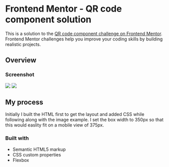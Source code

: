 # Frontend Mentor - QR code component solution

This is a solution to the [QR code component challenge on Frontend Mentor](https://www.frontendmentor.io/challenges/qr-code-component-iux_sIO_H). Frontend Mentor challenges help you improve your coding skills by building realistic projects. 

## Overview

### Screenshot

![](images/DesktopScreenshot.png)
![](images/MobileScreenshot.png)

## My process

Initially I built the HTML first to get the layout and added CSS while following along with the image example. I set the box width to 350px so that this would easlity fit on a mobile view of 375px.

### Built with

- Semantic HTML5 markup
- CSS custom properties
- Flexbox
